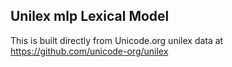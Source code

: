 Unilex mlp Lexical Model
----------------------

This is built directly from Unicode.org unilex data at
https://github.com/unicode-org/unilex
